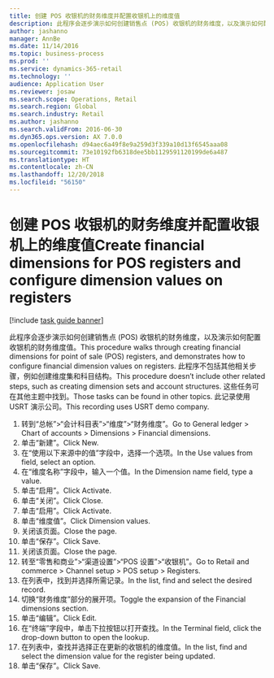 ```yaml
---
title: 创建 POS 收银机的财务维度并配置收银机上的维度值
description: 此程序会逐步演示如何创建销售点 (POS) 收银机的财务维度，以及演示如何配置收银机的财务维度值。
author: jashanno
manager: AnnBe
ms.date: 11/14/2016
ms.topic: business-process
ms.prod: ''
ms.service: dynamics-365-retail
ms.technology: ''
audience: Application User
ms.reviewer: josaw
ms.search.scope: Operations, Retail
ms.search.region: Global
ms.search.industry: Retail
ms.author: jashanno
ms.search.validFrom: 2016-06-30
ms.dyn365.ops.version: AX 7.0.0
ms.openlocfilehash: d94aec6a49f8e9a259d3f339a10d13f6545aaa08
ms.sourcegitcommit: 73e10192fb6318dee5bb1129591120199de6a487
ms.translationtype: HT
ms.contentlocale: zh-CN
ms.lasthandoff: 12/20/2018
ms.locfileid: "56150"
---
```

# <a name="create-financial-dimensions-for-pos-registers-and-configure-dimension-values-on-registers"></a><span data-ttu-id="291ce-103">创建 POS 收银机的财务维度并配置收银机上的维度值</span><span class="sxs-lookup"><span data-stu-id="291ce-103">Create financial dimensions for POS registers and configure dimension values on registers</span></span>

[!include [task guide banner](../includes/task-guide-banner.md)]

<span data-ttu-id="291ce-104">此程序会逐步演示如何创建销售点 (POS) 收银机的财务维度，以及演示如何配置收银机的财务维度值。</span><span class="sxs-lookup"><span data-stu-id="291ce-104">This procedure walks through creating financial dimensions for point of sale (POS) registers, and demonstrates how to configure financial dimension values on registers.</span></span> <span data-ttu-id="291ce-105">此程序不包括其他相关步骤，例如创建维度集和科目结构。</span><span class="sxs-lookup"><span data-stu-id="291ce-105">This procedure doesn’t include other related steps, such as creating dimension sets and account structures.</span></span> <span data-ttu-id="291ce-106">这些任务可在其他主题中找到。</span><span class="sxs-lookup"><span data-stu-id="291ce-106">Those tasks can be found in other topics.</span></span> <span data-ttu-id="291ce-107">此记录使用 USRT 演示公司。</span><span class="sxs-lookup"><span data-stu-id="291ce-107">This recording uses USRT demo company.</span></span>

1. <span data-ttu-id="291ce-108">转到“总帐”>“会计科目表”>“维度”>“财务维度”。</span><span class="sxs-lookup"><span data-stu-id="291ce-108">Go to General ledger > Chart of accounts > Dimensions > Financial dimensions.</span></span>
2. <span data-ttu-id="291ce-109">单击“新建”。</span><span class="sxs-lookup"><span data-stu-id="291ce-109">Click New.</span></span>
3. <span data-ttu-id="291ce-110">在“使用以下来源中的值”字段中，选择一个选项。</span><span class="sxs-lookup"><span data-stu-id="291ce-110">In the Use values from field, select an option.</span></span>
4. <span data-ttu-id="291ce-111">在“维度名称”字段中，输入一个值。</span><span class="sxs-lookup"><span data-stu-id="291ce-111">In the Dimension name field, type a value.</span></span>
5. <span data-ttu-id="291ce-112">单击“启用”。</span><span class="sxs-lookup"><span data-stu-id="291ce-112">Click Activate.</span></span>
6. <span data-ttu-id="291ce-113">单击“关闭”。</span><span class="sxs-lookup"><span data-stu-id="291ce-113">Click Close.</span></span>
7. <span data-ttu-id="291ce-114">单击“启用”。</span><span class="sxs-lookup"><span data-stu-id="291ce-114">Click Activate.</span></span>
8. <span data-ttu-id="291ce-115">单击“维度值”。</span><span class="sxs-lookup"><span data-stu-id="291ce-115">Click Dimension values.</span></span>
9. <span data-ttu-id="291ce-116">关闭该页面。</span><span class="sxs-lookup"><span data-stu-id="291ce-116">Close the page.</span></span>
10. <span data-ttu-id="291ce-117">单击“保存”。</span><span class="sxs-lookup"><span data-stu-id="291ce-117">Click Save.</span></span>
11. <span data-ttu-id="291ce-118">关闭该页面。</span><span class="sxs-lookup"><span data-stu-id="291ce-118">Close the page.</span></span>
12. <span data-ttu-id="291ce-119">转至“零售和商业”>“渠道设置”>“POS 设置”>“收银机”。</span><span class="sxs-lookup"><span data-stu-id="291ce-119">Go to Retail and commerce > Channel setup > POS setup > Registers.</span></span>
13. <span data-ttu-id="291ce-120">在列表中，找到并选择所需记录。</span><span class="sxs-lookup"><span data-stu-id="291ce-120">In the list, find and select the desired record.</span></span>
14. <span data-ttu-id="291ce-121">切换“财务维度”部分的展开项。</span><span class="sxs-lookup"><span data-stu-id="291ce-121">Toggle the expansion of the Financial dimensions section.</span></span>
15. <span data-ttu-id="291ce-122">单击“编辑”。</span><span class="sxs-lookup"><span data-stu-id="291ce-122">Click Edit.</span></span>
16. <span data-ttu-id="291ce-123">在“终端”字段中，单击下拉按钮以打开查找。</span><span class="sxs-lookup"><span data-stu-id="291ce-123">In the Terminal field, click the drop-down button to open the lookup.</span></span>
17. <span data-ttu-id="291ce-124">在列表中，查找并选择正在更新的收银机的维度值。</span><span class="sxs-lookup"><span data-stu-id="291ce-124">In the list, find and select the dimension value for the register being updated.</span></span>
18. <span data-ttu-id="291ce-125">单击“保存”。</span><span class="sxs-lookup"><span data-stu-id="291ce-125">Click Save.</span></span>


